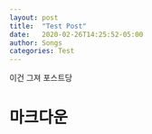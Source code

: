 ```yaml
---
layout: post
title:  "Test Post"
date:   2020-02-26T14:25:52-05:00
author: Songs
categories: Test
---
```


이건 그져 포스트당
# 마크다운
